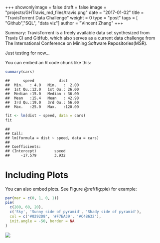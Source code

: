 +++
showonlyimage = false
draft = false
image = "projects/GHTravis_md_files/travis.png"
date = "2017-01-02"
title = "TravisTorrent Data Challenge"
weight = 0
type = "post"
tags = [
"Github","SQL",
"data viz"]
author = "Vincent Zhang"
+++

Summary: TravisTorrent is a freely available data set synthesized from Travis CI and GitHub, which also serves as a current data challenge from The International Conference on Mining Software Repositories(MSR).

<!--more-->
Just testing for now...

You can embed an R code chunk like this:

``` r
summary(cars)
```

    ##      speed           dist       
    ##  Min.   : 4.0   Min.   :  2.00  
    ##  1st Qu.:12.0   1st Qu.: 26.00  
    ##  Median :15.0   Median : 36.00  
    ##  Mean   :15.4   Mean   : 42.98  
    ##  3rd Qu.:19.0   3rd Qu.: 56.00  
    ##  Max.   :25.0   Max.   :120.00

``` r
fit <- lm(dist ~ speed, data = cars)
fit
```

    ## 
    ## Call:
    ## lm(formula = dist ~ speed, data = cars)
    ## 
    ## Coefficients:
    ## (Intercept)        speed  
    ##     -17.579        3.932

Including Plots
===============

You can also embed plots. See Figure @ref(fig:pie) for example:

``` r
par(mar = c(0, 1, 0, 1))
pie(
  c(280, 60, 20),
  c('Sky', 'Sunny side of pyramid', 'Shady side of pyramid'),
  col = c('#0292D8', '#F7EA39', '#C4B632'),
  init.angle = -50, border = NA
)
```

<img src="../GHTravis_md_files/figure-markdown_github/pie-1.png" class="img-responsive" style="display: block; margin: auto;" />
